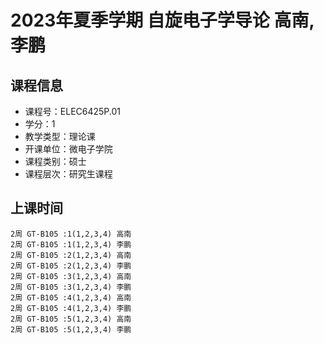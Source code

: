 # 2023年夏季学期 自旋电子学导论 高南, 李鹏






## 课程信息

- 课程号：ELEC6425P.01
- 学分：1
- 教学类型：理论课
- 开课单位：微电子学院
- 课程类别：硕士
- 课程层次：研究生课程

## 上课时间

```
2周 GT-B105 :1(1,2,3,4) 高南
2周 GT-B105 :1(1,2,3,4) 李鹏
2周 GT-B105 :2(1,2,3,4) 高南
2周 GT-B105 :2(1,2,3,4) 李鹏
2周 GT-B105 :3(1,2,3,4) 高南
2周 GT-B105 :3(1,2,3,4) 李鹏
2周 GT-B105 :4(1,2,3,4) 高南
2周 GT-B105 :4(1,2,3,4) 李鹏
2周 GT-B105 :5(1,2,3,4) 高南
2周 GT-B105 :5(1,2,3,4) 李鹏
```


